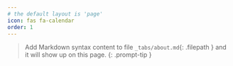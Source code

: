 ```yaml
---
# the default layout is 'page'
icon: fas fa-calendar
order: 1
---
```


> Add Markdown syntax content to file `_tabs/about.md`{: .filepath } and it will show up on this page.
{: .prompt-tip }
